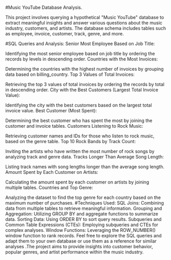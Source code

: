 #Music YouTube Database Analysis.

This project involves querying a hypothetical "Music YouTube" database to extract meaningful insights and answer
various questions about the music industry, customers, and artists. The database schema includes tables such as
employee, invoice, customer, track, genre, and more.

#SQL Queries and Analysis:
Senior Most Employee Based on Job Title:

Identifying the most senior employee based on job title by ordering the records by levels in descending order.
Countries with the Most Invoices:

Determining the countries with the highest number of invoices by grouping data based on billing_country.
Top 3 Values of Total Invoices:

Retrieving the top 3 values of total invoices by ordering the records by total in descending order.
City with the Best Customers (Largest Total Invoice Value):

Identifying the city with the best customers based on the largest total invoice value.
Best Customer (Most Spent):

Determining the best customer who has spent the most by joining the customer and invoice tables.
Customers Listening to Rock Music:

Retrieving customer names and IDs for those who listen to rock music, based on the genre table.
Top 10 Rock Bands by Track Count:

Inviting the artists who have written the most number of rock songs by analyzing track and genre data.
Tracks Longer Than Average Song Length:

Listing track names with song lengths longer than the average song length.
Amount Spent by Each Customer on Artists:

Calculating the amount spent by each customer on artists by joining multiple tables.
Countries and Top Genre:

Analyzing the dataset to find the top genre for each country based on the maximum number of purchases.
#Techniques Used:
SQL Joins: Combining data from multiple tables to retrieve meaningful information.
Grouping and Aggregation: Utilizing GROUP BY and aggregate functions to summarize data.
Sorting Data: Using ORDER BY to sort query results.
Subqueries and Common Table Expressions (CTEs): Employing subqueries and CTEs for complex analyses.
Window Functions: Leveraging the ROW_NUMBER() window function to rank records.
Feel free to explore the SQL queries and adapt them to your own database or use them as a reference for similar analyses
.The project aims to provide insights into customer behavior, popular genres, and artist performance within the music industry.
